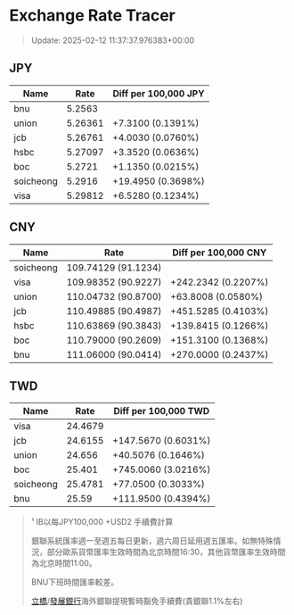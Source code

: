 # Exchange Rate Tracer

> Update: 2025-02-12 11:37:37.976383+00:00

## JPY

| Name      |    Rate | Diff per 100,000 JPY   |
|-----------|---------|------------------------|
| bnu       | 5.2563  |                        |
| union     | 5.26361 | +7.3100 (0.1391%)      |
| jcb       | 5.26761 | +4.0030 (0.0760%)      |
| hsbc      | 5.27097 | +3.3520 (0.0636%)      |
| boc       | 5.2721  | +1.1350 (0.0215%)      |
| soicheong | 5.2916  | +19.4950 (0.3698%)     |
| visa      | 5.29812 | +6.5280 (0.1234%)      |

## CNY

| Name      | Rate                | Diff per 100,000 CNY   |
|-----------|---------------------|------------------------|
| soicheong | 109.74129	(91.1234) |                        |
| visa      | 109.98352	(90.9227) | +242.2342 (0.2207%)    |
| union     | 110.04732	(90.8700) | +63.8008 (0.0580%)     |
| jcb       | 110.49885	(90.4987) | +451.5285 (0.4103%)    |
| hsbc      | 110.63869	(90.3843) | +139.8415 (0.1266%)    |
| boc       | 110.79000	(90.2609) | +151.3100 (0.1368%)    |
| bnu       | 111.06000	(90.0414) | +270.0000 (0.2437%)    |

## TWD

| Name      |    Rate | Diff per 100,000 TWD   |
|-----------|---------|------------------------|
| visa      | 24.4679 |                        |
| jcb       | 24.6155 | +147.5670 (0.6031%)    |
| union     | 24.656  | +40.5076 (0.1646%)     |
| boc       | 25.401  | +745.0060 (3.0216%)    |
| soicheong | 25.4781 | +77.0500 (0.3033%)     |
| bnu       | 25.59   | +111.9500 (0.4394%)    |


> ¹ IB以每JPY100,000 +USD2 手續費計算
>
> 銀聯系統匯率週一至週五每日更新，週六周日延用週五匯率。如無特殊情況，部分歐系貨幣匯率生效時間為北京時間16:30，其他貨幣匯率生效時間為北京時間11:00。
>
> BNU下班時間匯率較差。
>
> [立橋](https://www.wlbank.com.mo/uploads/ueditor/file/20181211/1544536513900230.pdf)/[發展銀行](https://www.mdb.com.mo/Service_Charges_20230728.pdf)海外銀聯提現暫時豁免手續費(貴銀聯1.1%左右)

